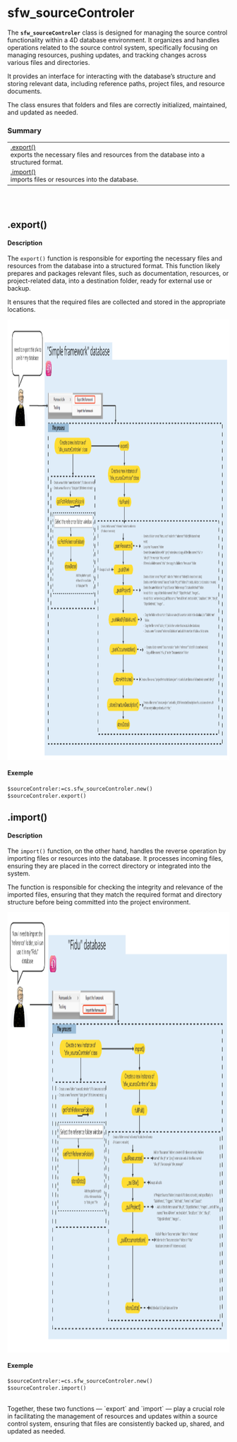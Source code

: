 <!-- Type your summary here -->
# sfw_sourceControler

The **`sfw_sourceControler`** class is designed for managing the source control functionality within a 4D database environment. It organizes and handles operations related to the source control system, specifically focusing on managing resources, pushing updates, and tracking changes across various files and directories. 

It provides an interface for interacting with the database’s structure and storing relevant data, including reference paths, project files, and resource documents. 

The class ensures that folders and files are correctly initialized, maintained, and updated as needed.

### Summary

| |
| -------- |
|[.export() ](#-export-) <br> exports the necessary files and resources from the database into a structured format.|
|[.import() ](#-export-) <br> imports files or resources into the database. |


<br>
<br>

<!--   export() *********************   -->
## .export()

#### Description

The `export()` function is responsible for exporting the necessary files and resources from the database into a structured format. This function likely prepares and packages relevant files, such as documentation, resources, or project-related data, into a destination folder, ready for external use or backup. 

It ensures that the required files are collected and stored in the appropriate locations.

<img src="DocImages\export.png"  height="1000" width="1500" align="center" />

#### Exemple
```4d
$sourceControler:=cs.sfw_sourceControler.new()
$sourceControler.export()
```


<!--   import() *********************   -->
## .import()

#### Description

The `import()` function, on the other hand, handles the reverse operation by importing files or resources into the database. It processes incoming files, ensuring they are placed in the correct directory or integrated into the system. 

The function is responsible for checking the integrity and relevance of the imported files, ensuring that they match the required format and directory structure before being committed into the project environment.

<img src="DocImages\import.png"  height="1000"  width="1500" align="center" />

#### Exemple
```4d
$sourceControler:=cs.sfw_sourceControler.new()
$sourceControler.import()
```

<br>
Together, these two functions — `export` and `import` — play a crucial role in facilitating the management of resources and updates within a source control system, ensuring that files are consistently backed up, shared, and updated as needed.

